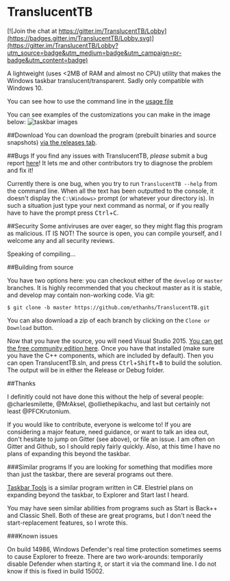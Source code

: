 # TranslucentTB

[![Join the chat at https://gitter.im/TranslucentTB/Lobby](https://badges.gitter.im/TranslucentTB/Lobby.svg)](https://gitter.im/TranslucentTB/Lobby?utm_source=badge&utm_medium=badge&utm_campaign=pr-badge&utm_content=badge)

A lightweight (uses <2MB of RAM and almost no CPU) utility that makes the Windows taskbar translucent/transparent. Sadly only compatible with Windows 10.

You can see how to use the command line in the [usage file](usage.md)

You can see examples of the customizations you can make in the image below:
![taskbar images](https://i.imgur.com/QMnfswp.png)


##Download
You can download the program (prebuilt binaries and source snapshots) [via the releases tab](https://github.com/ethanhs/TranslucentTB/releases).

##Bugs
If you find any issues with TranslucentTB, *please* submit a bug report [here](https://github.com/ethanhs/TranslucentTB/issues/)! It lets me and other contributors try to diagnose the problem and fix it!

Currently there is one bug, when you try to run `TranslucentTB --help` from the command line. When all the text has been outputted to the console, it doesn't display the `C:\Windows>` prompt (or whatever your directory is). In such a situation just type your next command as normal, or if you really have to have the prompt press <kbd>Ctrl</kbd>+<kbd>C</kbd>.

##Security
Some antiviruses are over eager, so they might flag this program as malicious. IT IS NOT! The source is open, you can compile yourself, and I welcome any and all security reviews.

Speaking of compiling...

##Building from source

You have two options here: you can checkout either of the `develop` or `master` branches. It is highly recommended that you checkout master as it is stable, and develop may contain non-working code.
 Via git:
```
$ git clone -b master https://github.com/ethanhs/TranslucentTB.git
```

You can also download a zip of each branch by clicking on the `Clone or Download` button.

Now that you have the source, you will need Visual Studio 2015. [You can get the free community edition here](https://www.visualstudio.com/vs/community/). 
Once you have that installed (make sure you have the C++ components, which are included by default). Then you can open TranslucentTB.sln, and press <kbd>Ctrl</kbd>+<kbd>Shift</kbd>+<kbd>B</kbd> to build the solution.
The output will be in either the Release or Debug folder.

##Thanks

I definitly could not have done this without the help of several people:
@charlesmilette, @MrAksel, @olliethepikachu, and last but certainly not least @PFCKrutonium.

If you would like to contribute, everyone is welcome to! If you are considering a major feature, need guidance, 
or want to talk an idea out, don't hesitate to jump on Gitter (see above), or file an issue. I am often on Gitter and Github, so I should reply fairly quickly.
Also, at this time I have no plans of expanding this beyond the taskbar.

###Similar programs
If you are looking for something that modifies more than just the taskbar, there are several programs out there.

[Taskbar Tools](https://github.com/Elestriel/TaskbarTools) is a similar program written in C#. Elestriel plans on expanding beyond the taskbar, to Explorer and Start last I heard.

You may have seen similar abilities from programs such as Start is Back++ and Classic Shell. Both of these are great programs, but I don't need the start-replacement features, so I wrote this.

###Known issues

On build 14986, Windows Defender's real time protection sometimes seems to cause Explorer to freeze. There are two work-arounds: temporarily disable Defender when starting it, or start it via the command line.
I do not know if this is fixed in build 15002.
